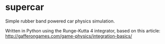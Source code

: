# supercar
Simple rubber band powered car physics simulation.

Written in Python using the Runge-Kutta 4 integrator, based on this article:
http://gafferongames.com/game-physics/integration-basics/
